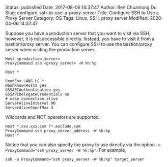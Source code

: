 Status: published
Date: 2017-08-06 14:37:47
Author: Ben Chuanlong Du
Slug: configure-ssh-to-use-a-proxy-server
Title: Configure SSH to Use a Proxy Server
Category: OS
Tags: Linux, SSH, proxy server
Modified: 2020-04-06 14:37:47

Suppose you have a production server that you want to visit via SSH,
however,
it is not accessible directly.
Instead,
you have to visit it from a bastion/proxy server.
You can configure SSH to use the bastion/proxy server when visiting the production server.
```
Host <production_server>
ProxyCommand ssh <proxy_server> -W %h:%p

Host *

SendEnv LANG LC_*
HashKnownHosts yes
GSSAPIAuthentication yes
GSSAPIDelegateCredentials no
# make connection alive
ServerAliveInterval 90
ServerAliveCountMax 3
```

Wildcards and NOT operators are supported.

    Host *.xxx.xxx.com !*.exclude.com
    ProxyCommand ssh proxy_server_address -W %h:%p
    Host *

Notice that you can also specify the proxy to use directly
via the option `-o ProxyCommand="ssh proxy_server -W %h:%p"`.
For example,

    ssh -o ProxyCommand="ssh proxy_server -W %h:%p" target_server
